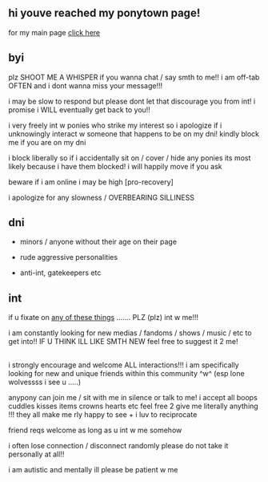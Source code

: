## hi youve reached my ponytown page! 

for my main page [click here](https://wip9000.carrd.co/)

## byi

plz SHOOT ME A WHISPER if you wanna chat / say smth to me!! i am off-tab OFTEN and i dont wanna miss your message!!!

i may be slow to respond but please dont let that discourage you from int! i promise i WILL eventually get back to you!!

i very freely int w ponies who strike my interest so i apologize if i unknowingly interact w someone that happens to be on my dni! kindly block me if you are on my dni

i block liberally so if i accidentally sit on / cover / hide any ponies its most likely because i have them blocked! i will happily move if you ask

beware if i am online i may be high [pro-recovery]

i apologize for any slowness / OVERBEARING SILLINESS

## dni

- minors / anyone without their age on their page

- rude aggressive personalities

- anti-int, gatekeepers etc

## int

if u fixate on [any of these things](https://wip9000.carrd.co/#interests) ....... PLZ (plz) int w me!!!

i am constantly looking for new medias / fandoms / shows / music / etc to get into!! IF U THINK ILL LIKE SMTH NEW feel free to suggest it 2 me!

##

i strongly encourage and welcome ALL interactions!!! 
i am specifically looking for new and unique friends within this community ^w^
(esp lone wolvessss i see u .....)

anypony can join me / sit with me in silence or talk to me!
i accept all boops cuddles kisses items crowns hearts etc feel free 2 give me literally anything !!! they all make me rly happy to see + i luv to reciprocate

friend reqs welcome as long as u int w me somehow

i often lose connection / disconnect randomly please do not take it personally at all!!

i am autistic and mentally ill please be patient w me

